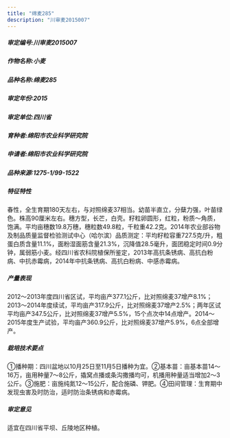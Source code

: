 ```yaml
---
title: "绵麦285"
description: "川审麦2015007"
---
```

##### 审定编号:川审麦2015007

##### 作物名称:小麦

##### 品种名称:绵麦285

##### 审定年份:2015

##### 审定单位:四川省

##### 育种者:绵阳市农业科学研究院

##### 申请者:绵阳市农业科学研究院

##### 品种来源:1275-1/99-1522

##### 特征特性
春性，全生育期180天左右，与对照绵麦37相当。幼苗半直立，分蘖力强，叶苗绿色。株高90厘米左右。穗方型，长芒，白壳。籽粒卵圆形，红粒，粉质～角质，饱满。平均亩穗数19.8万穗，穗粒数49.8粒，千粒重42.2克。2014年农业部谷物及制品质量监督检验测试中心（哈尔滨）品质测定：平均籽粒容重727.5克/升，粗蛋白质含量11.1%，面粉湿面筋含量21.3%，沉降值28.5毫升，面团稳定时间0.9分钟，属弱筋小麦。经四川省农科院植保所鉴定，2013年高抗条锈病、高抗白粉病、中抗赤霉病，2014年中抗条锈病、高抗白粉病、中感赤霉病。

##### 产量表现
2012～2013年度四川省区试，平均亩产377.1公斤，比对照绵麦37增产8.1%；2013～2014年度续试，平均亩产317.9公斤，比对照绵麦37增产2.5%；两年区试平均亩产347.5公斤，比对照绵麦37增产5.5%，15个点次中14点增产。2014～2015年度生产试验，平均亩产360.9公斤，比对照绵麦37增产5.9%，6点全部增产。

##### 栽培技术要点
①播种期：四川盆地以10月25日至11月5日播种为宜。②基本苗：亩基本苗14～16万，亩用种量7～8公斤，撬窝点播或条沟撒播均可，机播用种量适当增加2～3公斤。③施肥：亩施纯氮12～15公斤，配合施磷、钾肥。④田间管理：生育期中发现虫害及时防治，适时防治条锈病和赤霉病。

##### 审定意见
适宜在四川省平坝、丘陵地区种植。
